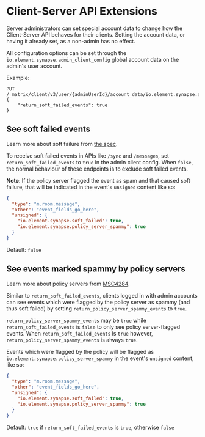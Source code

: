 # Client-Server API Extensions

Server administrators can set special account data to change how the Client-Server API behaves for
their clients. Setting the account data, or having it already set, as a non-admin has no effect.

All configuration options can be set through the `io.element.synapse.admin_client_config` global 
account data on the admin's user account. 

Example:
```
PUT /_matrix/client/v3/user/{adminUserId}/account_data/io.element.synapse.admin_client_config
{
    "return_soft_failed_events": true
}
```

## See soft failed events

Learn more about soft failure from [the spec](https://spec.matrix.org/v1.14/server-server-api/#soft-failure).

To receive soft failed events in APIs like `/sync` and `/messages`, set `return_soft_failed_events`
to `true` in the admin client config. When `false`, the normal behaviour of these endpoints is to
exclude soft failed events.

**Note**: If the policy server flagged the event as spam and that caused soft failure, that will be indicated
in the event's `unsigned` content like so:

```json
{
  "type": "m.room.message",
  "other": "event_fields_go_here",
  "unsigned": {
    "io.element.synapse.soft_failed": true,
    "io.element.synapse.policy_server_spammy": true
  }
}
```

Default: `false`

## See events marked spammy by policy servers

Learn more about policy servers from [MSC4284](https://github.com/matrix-org/matrix-spec-proposals/pull/4284).

Similar to `return_soft_failed_events`, clients logged in with admin accounts can see events which were
flagged by the policy server as spammy (and thus soft failed) by setting `return_policy_server_spammy_events`
to `true`.

`return_policy_server_spammy_events` may be `true` while `return_soft_failed_events` is `false` to only see
policy server-flagged events. When `return_soft_failed_events` is `true` however, `return_policy_server_spammy_events`
is always `true`.

Events which were flagged by the policy will be flagged as `io.element.synapse.policy_server_spammy` in the
event's `unsigned` content, like so:

```json
{
  "type": "m.room.message",
  "other": "event_fields_go_here",
  "unsigned": {
    "io.element.synapse.soft_failed": true,
    "io.element.synapse.policy_server_spammy": true
  }
}
```

Default: `true` if `return_soft_failed_events` is `true`, otherwise `false`
